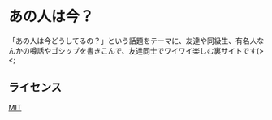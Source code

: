 # あの人は今？
「あの人は今どうしてるの？」という話題をテーマに、友達や同級生、有名人なんかの噂話やゴシップを書きこんで、友達同士でワイワイ楽しむ裏サイトです(><;

## ライセンス
[MIT](https://github.com/ktanakaj/anoima/blob/master/LICENSE)
